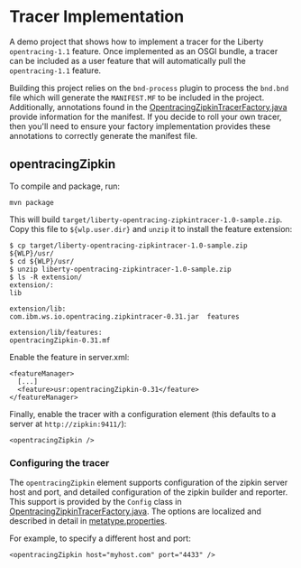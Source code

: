 # Tracer Implementation

A demo project that shows how to implement a tracer for the Liberty `opentracing-1.1` feature.
Once implemented as an OSGI bundle, a tracer can be included as a user feature that will automatically
pull the `opentracing-1.1` feature. 

Building this project relies on the `bnd-process` plugin to process the `bnd.bnd` file which will generate
the `MANIFEST.MF` to be included in the project. Additionally, annotations found in the [OpentracingZipkinTracerFactory.java](src/main/java/com/ibm/ws/opentracing/zipkin/OpentracingZipkinTracerFactory.java)
provide information for the manifest. If you decide to roll your own tracer, then you'll need to ensure your factory
implementation provides these annotations to correctly generate the manifest file.

## opentracingZipkin

To compile and package, run:

    mvn package

This will build `target/liberty-opentracing-zipkintracer-1.0-sample.zip`. Copy this file to `${wlp.user.dir}`
and `unzip` it to install the feature extension:

    $ cp target/liberty-opentracing-zipkintracer-1.0-sample.zip ${WLP}/usr/
    $ cd ${WLP}/usr/
    $ unzip liberty-opentracing-zipkintracer-1.0-sample.zip
    $ ls -R extension/
    extension/:
    lib
    
    extension/lib:
    com.ibm.ws.io.opentracing.zipkintracer-0.31.jar  features
    
    extension/lib/features:
    opentracingZipkin-0.31.mf

Enable the feature in server.xml:

    <featureManager>
      [...]
      <feature>usr:opentracingZipkin-0.31</feature>
    </featureManager>

Finally, enable the tracer with a configuration element (this defaults to a server at `http://zipkin:9411/`):

    <opentracingZipkin />

### Configuring the tracer

The `opentracingZipkin` element supports configuration of the zipkin server host and port,
and detailed configuration of the zipkin builder and reporter. This support is provided by
the `Config` class in [OpentracingZipkinTracerFactory.java](src/main/java/com/ibm/ws/opentracing/zipkin/OpentracingZipkinTracerFactory.java).
The options are localized and described in detail in [metatype.properties](src/main/resources/OSGI-INF/i10n/metatype.properties).

For example, to specify a different host and port:

    <opentracingZipkin host="myhost.com" port="4433" />

